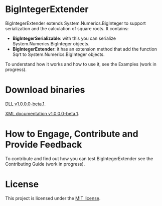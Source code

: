 BigIntegerExtender
==================
BigIntegerExtender extends System.Numerics.BigInteger to support serialization and the calculation of square roots.
It contains:
* **BigIntegerSerializable**: with this you can serialize System.Numerics.BigInteger objects.
* **BigIntegerExtender**: it has an extension method that add the function Sqrt to System.Numerics.BigInteger objects.

To understand how it works and how to use it, see the Examples (work in progress).

Download binaries
==================
[DLL v1.0.0.0-beta.1](//github.com/Davide95/BigIntegerExtender/releases/download/v1.0.0.0-beta.1/BigIntegerExtender.dll).

[XML documentation v1.0.0.0-beta.1](//github.com/Davide95/BigIntegerExtender/releases/download/v1.0.0.0-beta.1/BigIntegerExtender.XML).

How to Engage, Contribute and Provide Feedback
==================
To contribute and find out how you can test BigIntegerExtender see the Contributing Guide (work in progress).

License
==================
This project is licensed under the [MIT license](LICENSE).
